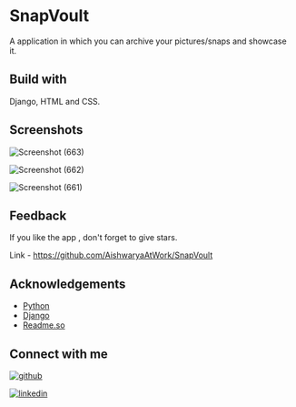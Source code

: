 
# SnapVoult
A application in which you can archive your pictures/snaps and showcase it.
 


## Build with
Django, HTML and CSS.

## Screenshots
![Screenshot (663)](https://github.com/AishwaryaAtWork/SnapVoult/assets/109826222/ad146749-9ffe-4147-93b5-cccd4fc204ef)

![Screenshot (662)](https://github.com/AishwaryaAtWork/SnapVoult/assets/109826222/c2e567e4-00b0-4f08-9d02-7b5b3b304cef)

![Screenshot (661)](https://github.com/AishwaryaAtWork/SnapVoult/assets/109826222/3ca7b55c-3970-429b-833c-a69d374842f3)


## Feedback

If you like the app , don't forget to give stars.

Link - https://github.com/AishwaryaAtWork/SnapVoult


## Acknowledgements

 - [Python](https://www.python.org/)
 - [Django](https://www.djangoproject.com/)
 - [Readme.so](https://readme.so/)


## Connect with me

[![github](https://img.shields.io/badge/github-000?style=for-the-badge&logo=ko-fi&logoColor=white)](https://github.com/AishwaryaAtWork)

[![linkedin](https://img.shields.io/badge/linkedin-0A66C2?style=for-the-badge&logo=linkedin&logoColor=white)](https://www.linkedin.com/in/aishwarya-pathak-573993233/)

